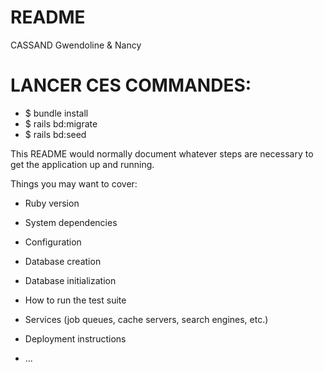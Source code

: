 # README
CASSAND Gwendoline & Nancy

# LANCER CES COMMANDES:
* $ bundle install
* $ rails bd:migrate
* $ rails bd:seed

This README would normally document whatever steps are necessary to get the
application up and running.

Things you may want to cover:

* Ruby version

* System dependencies

* Configuration

* Database creation

* Database initialization

* How to run the test suite

* Services (job queues, cache servers, search engines, etc.)

* Deployment instructions

* ...
